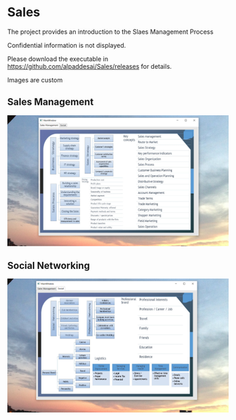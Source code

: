 # Sales

The project provides an introduction to the Slaes Management Process

Confidential information is not displayed.

Please download the executable in https://github.com/alpaddesai/Sales/releases for details.

Images are custom

## Sales Management 
![image](SalesManagement.png)

## Social Networking
![image](SocialNetworking.png)
